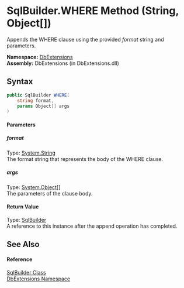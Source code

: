 SqlBuilder.WHERE Method (String, Object[])
==========================================
Appends the WHERE clause using the provided *format* string and parameters.

**Namespace:** [DbExtensions][1]  
**Assembly:** DbExtensions (in DbExtensions.dll)

Syntax
------

```csharp
public SqlBuilder WHERE(
	string format,
	params Object[] args
)
```

#### Parameters

##### *format*
Type: [System.String][2]  
The format string that represents the body of the WHERE clause.

##### *args*
Type: [System.Object][3][]  
The parameters of the clause body.

#### Return Value
Type: [SqlBuilder][4]  
A reference to this instance after the append operation has completed.

See Also
--------

#### Reference
[SqlBuilder Class][4]  
[DbExtensions Namespace][1]  

[1]: ../README.md
[2]: http://msdn.microsoft.com/en-us/library/s1wwdcbf
[3]: http://msdn.microsoft.com/en-us/library/e5kfa45b
[4]: README.md